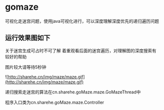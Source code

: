 # gomaze
可视化走迷宫问题，使用java可视化进行，可以深度理解深度优先的递归遍历问题

## 运行效果图如下

关于迷宫生成可占时不可了解 着重观看后面的迷宫遍历，对理解图的深度搜索有较好的帮助

图片较大请等待5秒钟

![http://sharehe.cn/img/maze/maze.gif](http://sharehe.cn/img/maze/maze.gif)

递归搜索走迷宫的算法在cn.sharehe.goMaze.maze.GoMazeThread中 

程序入口类为cn.sharehe.goMaze.maze.Controller